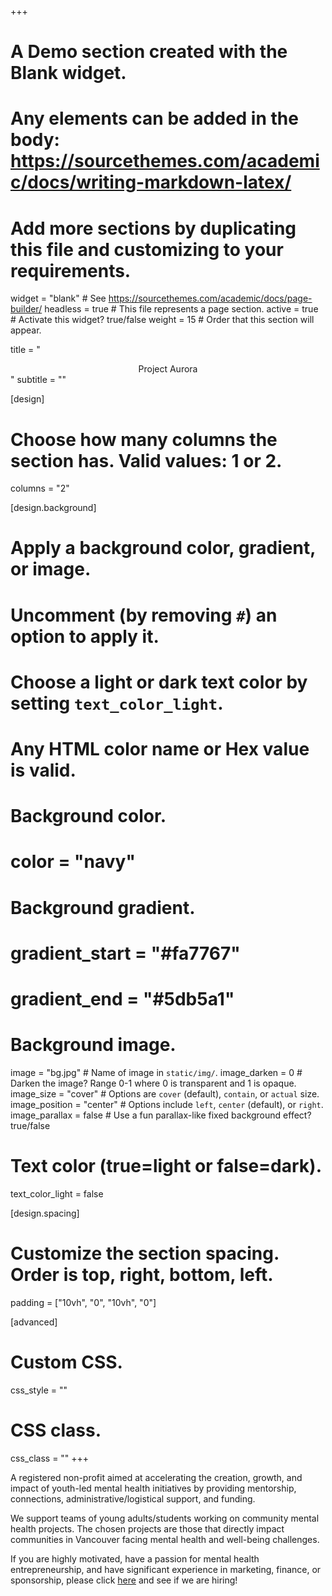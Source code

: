 +++
# A Demo section created with the Blank widget.
# Any elements can be added in the body: https://sourcethemes.com/academic/docs/writing-markdown-latex/
# Add more sections by duplicating this file and customizing to your requirements.

widget = "blank"  # See https://sourcethemes.com/academic/docs/page-builder/
headless = true  # This file represents a page section.
active = true  # Activate this widget? true/false
weight = 15  # Order that this section will appear.

title = "<center>Project Aurora</center>"
subtitle = ""

[design]
  # Choose how many columns the section has. Valid values: 1 or 2.
  columns = "2"

[design.background]
  # Apply a background color, gradient, or image.
  #   Uncomment (by removing `#`) an option to apply it.
  #   Choose a light or dark text color by setting `text_color_light`.
  #   Any HTML color name or Hex value is valid.

  # Background color.
  # color = "navy"
  
  # Background gradient.
  # gradient_start = "#fa7767"
  # gradient_end = "#5db5a1"
  
  # Background image.
   image = "bg.jpg"  # Name of image in `static/img/`.
   image_darken = 0  # Darken the image? Range 0-1 where 0 is transparent and 1 is opaque.
   image_size = "cover"  #  Options are `cover` (default), `contain`, or `actual` size.
   image_position = "center"  # Options include `left`, `center` (default), or `right`.
   image_parallax = false  # Use a fun parallax-like fixed background effect? true/false

  # Text color (true=light or false=dark).
  text_color_light = false

[design.spacing]
  # Customize the section spacing. Order is top, right, bottom, left.
  padding = ["10vh", "0", "10vh", "0"]

[advanced]
 # Custom CSS.
 css_style = ""

 # CSS class.
 css_class = ""
+++

A registered non-profit aimed at accelerating the creation, growth, and impact of youth-led mental health initiatives by providing mentorship, connections, administrative/logistical support, and funding.

We support teams of young adults/students working on community mental health projects. The chosen projects are those that directly impact communities in Vancouver facing mental health and well-being challenges.

If you are highly motivated, have a passion for mental health entrepreneurship, and have significant experience in marketing, finance, or sponsorship, please click  [here](#careers) and see if we are hiring!
